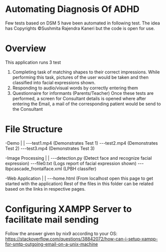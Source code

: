 # Automating Diagnosis Of ADHD
Few tests based on DSM 5 have been automated in following test. The idea has Copyrights ©Sushmita Rajendra Kaneri but the code is open for use.

# Overview

This application runs 3 test
1) Completing task of matching shapes to their correct impressions. While performing this task, pictures of the user would be taken and then classified into facial expressions shown.
2) Responding to audio/visual words by correctly entering them
3) Questionnaire for informants (Parents/Teacher)
Once these tests are performed, a screen for Consultant details is opened where after entering the Email, a mail of the corresponding patient would be send to the Consultant

# File Structure

-Demo
|
|
---test1.mp4                      (Demonstrates Test 1)
---test2.mp4                      (Demonstrates Test 2)
---test3.mp4                      (Demonstrates Test 3)

-Image Processing
|
|
---detection.py                   (Detect face and recognize facial expression)
---file0.txt                      (Logs report of facial expression shown)
---lbpcascade_frontalface.xml     (LPBH classifer)

-Web Application
|
|
---home.html                      (From localhost open this page to get started with the application)
Rest of the files in this folder can be related based on the links in respective pages.

# Configuring XAMPP Server to facilitate mail sending

Follow the answer given by nix9 according to your OS:
https://stackoverflow.com/questions/38842072/how-can-i-setup-xampp-for-smtp-outgoing-email-on-a-unix-machine

